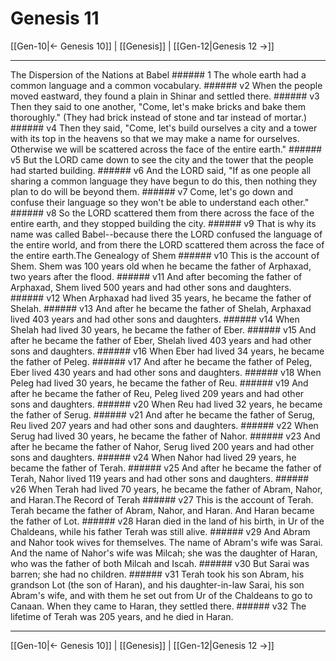 # Genesis 11

[[Gen-10|← Genesis 10]] | [[Genesis]] | [[Gen-12|Genesis 12 →]]
***

The Dispersion of the Nations at Babel ###### 1 The whole earth had a common language and a common vocabulary. ###### v2 When the people moved eastward, they found a plain in Shinar and settled there. ###### v3 Then they said to one another, "Come, let's make bricks and bake them thoroughly." (They had brick instead of stone and tar instead of mortar.) ###### v4 Then they said, "Come, let's build ourselves a city and a tower with its top in the heavens so that we may make a name for ourselves. Otherwise we will be scattered across the face of the entire earth." ###### v5 But the LORD came down to see the city and the tower that the people had started building. ###### v6 And the LORD said, "If as one people all sharing a common language they have begun to do this, then nothing they plan to do will be beyond them. ###### v7 Come, let's go down and confuse their language so they won't be able to understand each other." ###### v8 So the LORD scattered them from there across the face of the entire earth, and they stopped building the city. ###### v9 That is why its name was called Babel--because there the LORD confused the language of the entire world, and from there the LORD scattered them across the face of the entire earth.The Genealogy of Shem ###### v10 This is the account of Shem. Shem was 100 years old when he became the father of Arphaxad, two years after the flood. ###### v11 And after becoming the father of Arphaxad, Shem lived 500 years and had other sons and daughters. ###### v12 When Arphaxad had lived 35 years, he became the father of Shelah. ###### v13 And after he became the father of Shelah, Arphaxad lived 403 years and had other sons and daughters. ###### v14 When Shelah had lived 30 years, he became the father of Eber. ###### v15 And after he became the father of Eber, Shelah lived 403 years and had other sons and daughters. ###### v16 When Eber had lived 34 years, he became the father of Peleg. ###### v17 And after he became the father of Peleg, Eber lived 430 years and had other sons and daughters. ###### v18 When Peleg had lived 30 years, he became the father of Reu. ###### v19 And after he became the father of Reu, Peleg lived 209 years and had other sons and daughters. ###### v20 When Reu had lived 32 years, he became the father of Serug. ###### v21 And after he became the father of Serug, Reu lived 207 years and had other sons and daughters. ###### v22 When Serug had lived 30 years, he became the father of Nahor. ###### v23 And after he became the father of Nahor, Serug lived 200 years and had other sons and daughters. ###### v24 When Nahor had lived 29 years, he became the father of Terah. ###### v25 And after he became the father of Terah, Nahor lived 119 years and had other sons and daughters. ###### v26 When Terah had lived 70 years, he became the father of Abram, Nahor, and Haran.The Record of Terah ###### v27 This is the account of Terah. Terah became the father of Abram, Nahor, and Haran. And Haran became the father of Lot. ###### v28 Haran died in the land of his birth, in Ur of the Chaldeans, while his father Terah was still alive. ###### v29 And Abram and Nahor took wives for themselves. The name of Abram's wife was Sarai. And the name of Nahor's wife was Milcah; she was the daughter of Haran, who was the father of both Milcah and Iscah. ###### v30 But Sarai was barren; she had no children. ###### v31 Terah took his son Abram, his grandson Lot (the son of Haran), and his daughter-in-law Sarai, his son Abram's wife, and with them he set out from Ur of the Chaldeans to go to Canaan. When they came to Haran, they settled there. ###### v32 The lifetime of Terah was 205 years, and he died in Haran.

***
[[Gen-10|← Genesis 10]] | [[Genesis]] | [[Gen-12|Genesis 12 →]]
